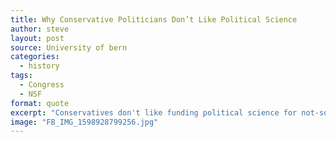 ```yaml
---
title: Why Conservative Politicians Don’t Like Political Science
author: steve
layout: post
source: University of bern
categories:
  - history
tags:
  - Congress
  - NSF
format: quote
excerpt: "Conservatives don't like funding political science for not-so-subtle reasons."
image: "FB_IMG_1598928799256.jpg"
---
```

